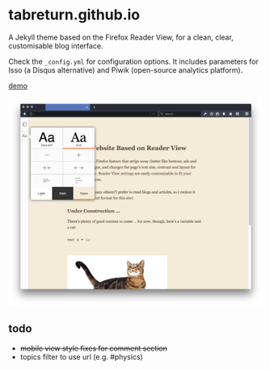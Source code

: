 # tabreturn.github.io
A Jekyll theme based on the Firefox Reader View, for a clean, clear,
customisable blog interface.

Check the ``_config.yml`` for configuration options. It includes parameters for
Isso (a Disqus alternative) and Piwik (open-source analytics platform).

[demo](https://tabreturn.github.io/)

![screenshot](screenshot.png)

## todo
* ~~mobile view style fixes for comment section~~
* topics filter to use url (e.g. #physics)
